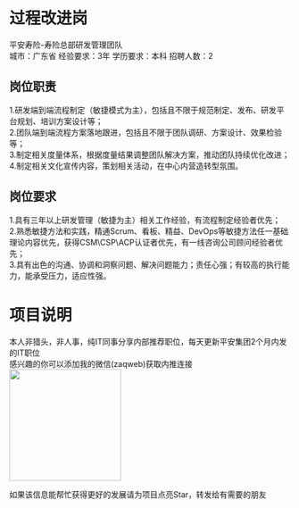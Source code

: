 # 过程改进岗
平安寿险-寿险总部研发管理团队  
城市：广东省 经验要求：3年 学历要求：本科  招聘人数：2

## 岗位职责
1.研发端到端流程制定（敏捷模式为主），包括且不限于规范制定、发布、研发平台规划、培训方案设计等；   
2.团队端到端流程方案落地跟进，包括且不限于团队调研、方案设计、效果检验等；   
3.制定相关度量体系，根据度量结果调整团队解决方案，推动团队持续优化改进；   
4.制定相关文化宣传内容，策划相关活动，在中心内营造转型氛围。

## 岗位要求
1.具有三年以上研发管理（敏捷为主）相关工作经验，有流程制定经验者优先；   
2.熟悉敏捷方法和实践，精通Scrum、看板、精益、DevOps等敏捷方法任一基础理论内容优先，获得CSM\CSP\ACP认证者优先，有一线咨询公司顾问经验者优先；   
3.具有出色的沟通、协调和洞察问题、解决问题能力；责任心强；有较高的执行能力，能承受压力，适应性强。

# 项目说明

本人非猎头，非人事，纯IT同事分享内部推荐职位，每天更新平安集团2个月内发的IT职位  
感兴趣的你可以添加我的微信(zaqweb)获取内推连接  
<img src="https://github.com/zaqweb/PA-IT-JOBS/blob/master/WechatICode.jpeg"  height="200" width="200">

如果该信息能帮忙获得更好的发展请为项目点亮Star，转发给有需要的朋友




